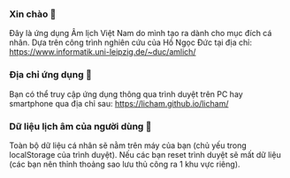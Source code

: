 ### Xin chào 👋
Đây là ứng dụng Âm lịch Việt Nam do mình tạo ra dành cho mục đích cá nhân.
Dựa trên công trình nghiên cứu của Hồ Ngọc Đức tại địa chỉ: https://www.informatik.uni-leipzig.de/~duc/amlich/

### Địa chỉ ứng dụng 🚀
Bạn có thể truy cập ứng dụng thông qua trình duyệt trên PC hay smartphone qua địa chỉ sau:
https://licham.github.io/licham/

### Dữ liệu lịch âm của người dùng 📆
Toàn bộ dữ liệu cá nhân sẽ nằm trên máy của bạn (chủ yếu trong localStorage của trình duyệt).
Nếu các bạn reset trình duyệt sẽ mất dữ liệu (các bạn nên thỉnh thoảng sao lưu thủ công ra 1 khu vực riêng).

<!--
**licham/licham** is a ✨ _special_ ✨ repository because its `README.md` (this file) appears on your GitHub profile.

Here are some ideas to get you started:

- 🔭 I’m currently working on ...
- 🌱 I’m currently learning ...
- 👯 I’m looking to collaborate on ...
- 🤔 I’m looking for help with ...
- 💬 Ask me about ...
- 📫 How to reach me: ...
- 😄 Pronouns: ...
- ⚡ Fun fact: ...
-->
